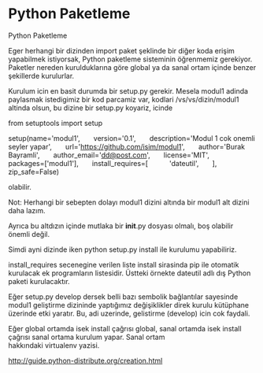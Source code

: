 # Python Paketleme


Python Paketleme




Eger herhangi bir dizinden import paket şeklinde bir diğer koda erişim yapabilmek istiyorsak, Python paketleme sisteminin öğrenmemiz gerekiyor. Paketler nereden kurulduklarına göre global ya da sanal ortam içinde benzer şekillerde kurulurlar.

Kurulum icin en basit durumda bir setup.py gerekir. Mesela modul1 adinda paylasmak istedigimiz bir kod parcamiz var, kodlari /vs/vs/dizin/modul1 altinda olsun, bu dizine bir setup.py koyariz, icinde

from setuptools import setup

setup(name='modul1',
      version='0.1',
      description='Modul 1 cok onemli seyler yapar',
      url='https://github.com/isim/modul1',
      author='Burak Bayramli',
      author_email='dd@post.com',
      license='MIT',
      packages=['modul1'],
      install_requires=[
          'dateutil',
      ],
      zip_safe=False)



olabilir. 


Not: Herhangi bir sebepten dolayı modul1 dizini altında bir modul1 alt dizini daha lazım.

Ayrıca bu altdızın içinde mutlaka bir __init__.py dosyası olmalı, boş olabilir önemli değil.

Simdi ayni dizinde iken python setup.py install ile kurulumu yapabiliriz.

install_requires secenegine verilen liste install sirasinda pip ile otomatik kurulacak ek programların listesidir. Üstteki örnekte dateutil adlı dış Python paketi kurulacaktır.

Eğer setup.py develop dersek belli bazı sembolik bağlantılar sayesinde modul1 geliştirme dizininde yaptığımız değişiklikler direk kurulu kütüphane üzerinde etki yaratır. Bu, adi uzerinde, gelistirme (develop) icin cok faydali.

Eğer global ortamda isek install çağrısı global, sanal ortamda isek install çağrısı sanal ortama kurulum yapar. Sanal ortam hakkındaki virtualenv yazisi.

http://guide.python-distribute.org/creation.html




